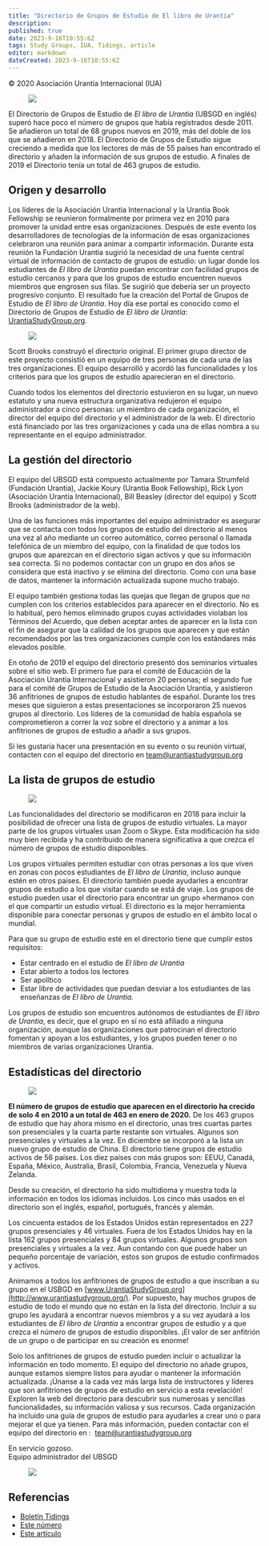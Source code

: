 ```yaml
---
title: "Directorio de Grupos de Estudio de El libro de Urantia"
description: 
published: true
date: 2023-9-16T10:55:6Z
tags: Study Groups, IUA, Tidings, article
editor: markdown
dateCreated: 2023-9-16T10:55:6Z
---
```


<p class="v-card v-sheet theme--light gray lighten-3 px-2">© 2020 Asociación Urantia Internacional (IUA)</p>


<figure id="Figure_1" class="image urantiapedia">
<img src="/image/article/IUA_Tidings/SGD-Logo-e1581618793291.jpg">
</figure>

El Directorio de Grupos de Estudio de _El libro de Urantia_ (UBSGD en inglés) superó hace poco el número de grupos que había registrados desde 2011. Se añadieron un total de 68 grupos nuevos en 2019, más del doble de los que se añadieron en 2018. El Directorio de Grupos de Estudio sigue creciendo a medida que los lectores de más de 55 países han encontrado el directorio y añaden la información de sus grupos de estudio. A finales de 2019 el Directorio tenía un total de 463 grupos de estudio.

## Origen y desarrollo

Los líderes de la Asociación Urantia Internacional y la Urantia Book Fellowship se reunieron formalmente por primera vez en 2010 para promover la unidad entre esas organizaciones. Después de este evento los desarrolladores de tecnologías de la información de esas organizaciones celebraron una reunión para animar a compartir información. Durante esta reunión la Fundación Urantia sugirió la necesidad de una fuente central virtual de información de contacto de grupos de estudio: un lugar donde los estudiantes de _El libro de Urantia_ puedan encontrar con facilidad grupos de estudio cercanos y para que los grupos de estudio encuentren nuevos miembros que engrosen sus filas. Se sugirió que debería ser un proyecto progresivo conjunto. El resultado fue la creación del Portal de Grupos de Estudio de _El libro de Urantia_. Hoy día ese portal es conocido como el Directorio de Grupos de Estudio de _El libro de Urantia_: [UrantiaStudyGroup.org](http://www.urantiastudygroup.org/).

<figure id="Figure_2" class="image urantiapedia image-style-align-right">
<img src="/image/article/IUA_Tidings/SGD-Screenshot-300x128.jpg">
</figure>

Scott Brooks construyó el directorio original. El primer grupo director de este proyecto consistió en un equipo de tres personas de cada una de las tres organizaciones. El equipo desarrolló y acordó las funcionalidades y los criterios para que los grupos de estudio aparecieran en el directorio.

Cuando todos los elementos del directorio estuvieron en su lugar, un nuevo estatuto y una nueva estructura organizativa redujeron el equipo administrador a cinco personas: un miembro de cada organización, el director del equipo del directorio y el administrador de la web. El directorio está financiado por las tres organizaciones y cada una de ellas nombra a su representante en el equipo administrador.
<br style="clear:both;"/>

## La gestión del directorio

El equipo del UBSGD está compuesto actualmente por Tamara Strumfeld (Fundación Urantia), Jackie Koury (Urantia Book Fellowship), Rick Lyon (Asociación Urantia Internacional), Bill Beasley (director del equipo) y Scott Brooks (administrador de la web).

Una de las funciones más importantes del equipo administrador es asegurar que se contacta con todos los grupos de estudio del directorio al menos una vez al año mediante un correo automático, correo personal o llamada telefónica de un miembro del equipo, con la finalidad de que todos los grupos que aparezcan en el directorio sigan activos y que su información sea correcta. Si no podemos contactar con un grupo en dos años se considera que está inactivo y se elimina del directorio. Como con una base de datos, mantener la información actualizada supone mucho trabajo.

El equipo también gestiona todas las quejas que llegan de grupos que no cumplen con los criterios establecidos para aparecer en el directorio. No es lo habitual, pero hemos eliminado grupos cuyas actividades violaban los Términos del Acuerdo, que deben aceptar antes de aparecer en la lista con el fin de asegurar que la calidad de los grupos que aparecen y que están recomendados por las tres organizaciones cumple con los estándares más elevados posible.

En otoño de 2019 el equipo del directorio presentó dos seminarios virtuales sobre el sitio web. El primero fue para el comité de Educación de la Asociación Urantia Internacional y asistieron 20 personas; el segundo fue para el comité de Grupos de Estudio de la Asociación Urantia, y asistieron 36 anfitriones de grupos de estudio hablantes de español. Durante los tres meses que siguieron a estas presentaciones se incorporaron 25 nuevos grupos al directorio. Los líderes de la comunidad de habla española se comprometieron a correr la voz sobre el directorio y a animar a los anfitriones de grupos de estudio a añadir a sus grupos.

Si les gustaría hacer una presentación en su evento o su reunión virtual, contacten con el equipo del directorio en [team@urantiastudygroup.org](mailto:Team@urantiastudygroup.org?subject=Feedback%2520/%2520Comments%2520from%2520Website)

## La lista de grupos de estudio

<figure id="Figure_3" class="image urantiapedia image-style-align-left">
<img src="/image/article/IUA_Tidings/Ohio-8-300x225.jpg">
</figure>

Las funcionalidades del directorio se modificaron en 2018 para incluir la posibilidad de ofrecer una lista de grupos de estudio virtuales. La mayor parte de los grupos virtuales usan Zoom o Skype. Esta modificación ha sido muy bien recibida y ha contribuido de manera significativa a que crezca el número de grupos de estudio disponibles.

Los grupos virtuales permiten estudiar con otras personas a los que viven en zonas con pocos estudiantes de _El libro de Urantia_, incluso aunque estén en otros países. El directorio también puede ayudarles a encontrar grupos de estudio a los que visitar cuando se está de viaje. Los grupos de estudio pueden usar el directorio para encontrar un grupo «hermano» con el que compartir un estudio virtual. El directorio es la mejor herramienta disponible para conectar personas y grupos de estudio en el ámbito local o mundial.
<br style="clear:both;"/>

Para que su grupo de estudio esté en el directorio tiene que cumplir estos requisitos:

- Estar centrado en el estudio de _El libro de Urantia_
- Estar abierto a todos los lectores
- Ser apolítico
- Estar libre de actividades que puedan desviar a los estudiantes de las enseñanzas de _El libro de Urantia._

Los grupos de estudio son encuentros autónomos de estudiantes de _El libro de Urantia_, es decir, que el grupo en sí no está afiliado a ninguna organización, aunque las organizaciones que patrocinan el directorio fomentan y apoyan a los estudiantes, y los grupos pueden tener o no miembros de varias organizaciones Urantia.

## Estadísticas del directorio

<figure id="Figure_4" class="image urantiapedia image-style-align-right">
<img src="/image/article/IUA_Tidings/Fundraiser3-May-17-1-300x200.jpg">
</figure>

**El número de grupos de estudio que aparecen en el directorio ha crecido de solo 4 en 2010 a un total de 463 en enero de 2020.** De los 463 grupos de estudio que hay ahora mismo en el directorio, unas tres cuartas partes son presenciales y la cuarta parte restante son virtuales. Algunos son presenciales y virtuales a la vez. En diciembre se incorporó a la lista un nuevo grupo de estudio de China. El directorio tiene grupos de estudio activos de 56 países. Los diez países con más grupos son: EEUU, Canadá, España, México, Australia, Brasil, Colombia, Francia, Venezuela y Nueva Zelanda.

Desde su creación, el directorio ha sido multidioma y muestra toda la información en todos los idiomas incluidos. Los cinco más usados en el directorio son el inglés, español, portugués, francés y alemán.

Los cincuenta estados de los Estados Unidos están representados en 227 grupos presenciales y 46 virtuales. Fuera de los Estados Unidos hay en la lista 162 grupos presenciales y 84 grupos virtuales. Algunos grupos son presenciales y virtuales a la vez. Aun contando con que puede haber un pequeño porcentaje de variación, estos son grupos de estudio confirmados y activos.

Animamos a todos los anfitriones de grupos de estudio a que inscriban a su grupo en el USBGD en [www.UrantiaStudyGroup.org](http://www.urantiastudygroup.org/). Por supuesto, hay muchos grupos de estudio de todo el mundo que no están en la lista del directorio. Incluir a su grupo les ayudará a encontrar nuevos miembros y a su vez ayudará a los estudiantes de _El libro de Urantia_ a encontrar grupos de estudio y a que crezca el número de grupos de estudio disponibles. ¡El valor de ser anfitrión de un grupo o de participar en su creación es enorme!

Solo los anfitriones de grupos de estudio pueden incluir o actualizar la información en todo momento. El equipo del directorio no añade grupos, aunque estamos siempre listos para ayudar o mantener la información actualizada. ¡Únanse a la cada vez más larga lista de instructores y líderes que son anfitriones de grupos de estudio en servicio a esta revelación! Exploren la web del directorio para descubrir sus numerosas y sencillas funcionalidades, su información valiosa y sus recursos. Cada organización ha incluido una guía de grupos de estudio para ayudarles a crear uno o para mejorar el que ya tienen. Para más información, pueden contactar con el equipo del directorio en :  [team@urantiastudygroup.org](mailto:Team@urantiastudygroup.org?subject=Feedback%2520/%2520Comments%2520from%2520Website)

En servicio gozoso.  
Equipo administrador del UBSGD
<br style="clear:both;"/>

<figure id="Figure_5" class="image urantiapedia">
<img src="/image/article/IUA_Tidings/SGD-Logo-e1581618793291.jpg">
</figure>

## Referencias

- [Boletín Tidings](https://urantia-association.org/acerca-del-boletin-tidings/?lang=es)
- [Este número](https://urantia-association.org/newsletter/tidings-march-2020/?lang=es)
- [Este artículo](https://urantia-association.org/directorio-de-grupos-de-estudio-de-el-libro-de-urantia/?lang=es)

